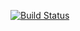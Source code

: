 
[![Build Status](https://travis-ci.org/OlegShevchuk/Back_end.svg?branch=master)](https://travis-ci.org/OlegShevchuk/Back_end)
